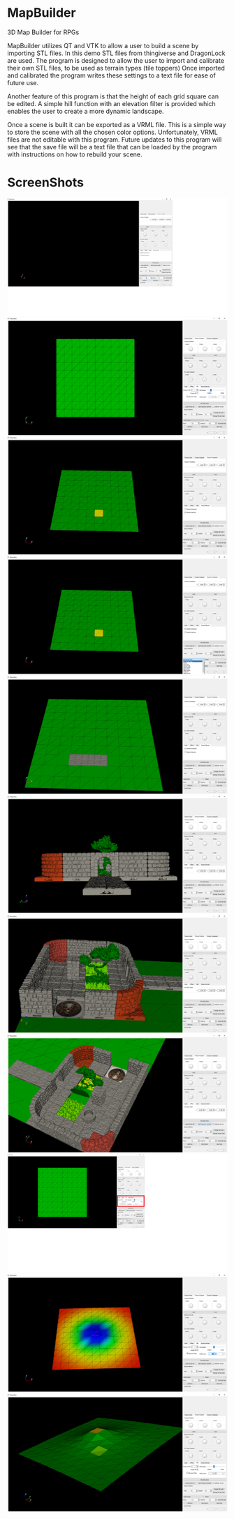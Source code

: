 # MapBuilder
3D Map Builder for RPGs

MapBuilder utilizes QT and VTK to allow a user to build a scene by importing STL files. In this demo STL files from thingiverse and DragonLock are used. The program is designed to allow the user to import and calibrate their own STL files, to be used as terrain types (tile toppers) Once imported and calibrated the program writes these settings to a text file for ease of future use.

Another feature of this program is that the height of each grid square can be edited. A simple hill function with an elevation filter is provided which enables the user to create a more dynamic landscape. 

Once a scene is built it can be exported as a VRML file. This is a simple way to store the scene with all the chosen color options. Unfortunately, VRML files are not editable with this program. Future updates to this program will see that the save file will be a text file that can be loaded by the program with instructions on how to rebuild your scene.

# ScreenShots

![alt text](https://github.com/warrior1601/MapBuilder/blob/main/screenshots/OpeningScreen.png)
![alt text](https://github.com/warrior1601/MapBuilder/blob/main/screenshots/10x10Grid.png )
![alt text](https://github.com/warrior1601/MapBuilder/blob/main/screenshots/MouseSelector.png )
![alt text](https://github.com/warrior1601/MapBuilder/blob/main/screenshots/TerrainTypeDropDown.png )
![alt text](https://github.com/warrior1601/MapBuilder/blob/main/screenshots/AddingStoneFloorAndChangingColor.png )
![alt text](https://github.com/warrior1601/MapBuilder/blob/main/screenshots/OldMonastery.png )
![alt text](https://github.com/warrior1601/MapBuilder/blob/main/screenshots/InfectedByBhaal.png )
![alt text](https://github.com/warrior1601/MapBuilder/blob/main/screenshots/ChoppingDownTheTreeOfLife.png )
![alt text](https://github.com/warrior1601/MapBuilder/blob/main/screenshots/CreatingHills.png )
![alt text](https://github.com/warrior1601/MapBuilder/blob/main/screenshots/ElevationFilter.png )
![alt text](https://github.com/warrior1601/MapBuilder/blob/main/screenshots/FinishedHill.png )
